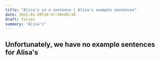 ```yaml
---
title: "Alisa's in a sentence | Alisa's example sentences"
date: 2021-01-20T19:57:50+05:30
draft: falses
summary: "Alisa's"
---
```

## Unfortunately, we have no example sentences for Alisa's                 
